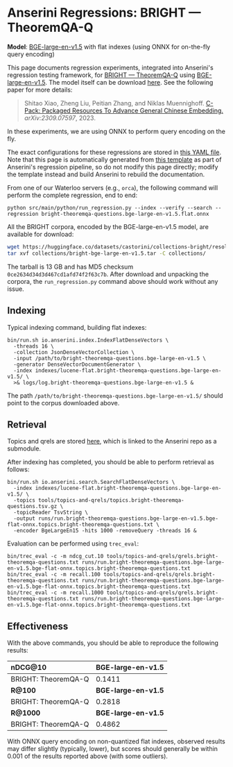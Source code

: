 # Anserini Regressions: BRIGHT &mdash; TheoremQA-Q

**Model**: [BGE-large-en-v1.5](https://huggingface.co/BAAI/bge-large-en-v1.5) with flat indexes (using ONNX for on-the-fly query encoding)

This page documents regression experiments, integrated into Anserini's regression testing framework, for [BRIGHT &mdash; TheoremQA-Q](https://brightbenchmark.github.io/) using [BGE-large-en-v1.5](https://huggingface.co/BAAI/bge-large-en-v1.5).
The model itself can be download [here](https://huggingface.co/BAAI/bge-large-en-v1.5).
See the following paper for more details:

> Shitao Xiao, Zheng Liu, Peitian Zhang, and Niklas Muennighoff. [C-Pack: Packaged Resources To Advance General Chinese Embedding.](https://arxiv.org/abs/2309.07597) _arXiv:2309.07597_, 2023.

In these experiments, we are using ONNX to perform query encoding on the fly.

The exact configurations for these regressions are stored in [this YAML file](../../src/main/resources/regression/bright-theoremqa-questions.bge-large-en-v1.5.flat.onnx.yaml).
Note that this page is automatically generated from [this template](../../src/main/resources/docgen/templates/bright-theoremqa-questions.bge-large-en-v1.5.flat.onnx.template) as part of Anserini's regression pipeline, so do not modify this page directly; modify the template instead and build Anserini to rebuild the documentation.

From one of our Waterloo servers (e.g., `orca`), the following command will perform the complete regression, end to end:

```
python src/main/python/run_regression.py --index --verify --search --regression bright-theoremqa-questions.bge-large-en-v1.5.flat.onnx
```

All the BRIGHT corpora, encoded by the BGE-large-en-v1.5 model, are available for download:

```bash
wget https://huggingface.co/datasets/castorini/collections-bright/resolve/main/bright-bge-large-en-v1.5.tar -P collections/
tar xvf collections/bright-bge-large-en-v1.5.tar -C collections/
```

The tarball is 13 GB and has MD5 checksum `0ce2634d34d3d467cd1afd74f2f63c7b`.
After download and unpacking the corpora, the `run_regression.py` command above should work without any issue.

## Indexing

Typical indexing command, building flat indexes:

```
bin/run.sh io.anserini.index.IndexFlatDenseVectors \
  -threads 16 \
  -collection JsonDenseVectorCollection \
  -input /path/to/bright-theoremqa-questions.bge-large-en-v1.5 \
  -generator DenseVectorDocumentGenerator \
  -index indexes/lucene-flat.bright-theoremqa-questions.bge-large-en-v1.5/ \
  >& logs/log.bright-theoremqa-questions.bge-large-en-v1.5 &
```

The path `/path/to/bright-theoremqa-questions.bge-large-en-v1.5/` should point to the corpus downloaded above.

## Retrieval

Topics and qrels are stored [here](https://github.com/castorini/anserini-tools/tree/master/topics-and-qrels), which is linked to the Anserini repo as a submodule.

After indexing has completed, you should be able to perform retrieval as follows:

```
bin/run.sh io.anserini.search.SearchFlatDenseVectors \
  -index indexes/lucene-flat.bright-theoremqa-questions.bge-large-en-v1.5/ \
  -topics tools/topics-and-qrels/topics.bright-theoremqa-questions.tsv.gz \
  -topicReader TsvString \
  -output runs/run.bright-theoremqa-questions.bge-large-en-v1.5.bge-flat-onnx.topics.bright-theoremqa-questions.txt \
  -encoder BgeLargeEn15 -hits 1000 -removeQuery -threads 16 &
```

Evaluation can be performed using `trec_eval`:

```
bin/trec_eval -c -m ndcg_cut.10 tools/topics-and-qrels/qrels.bright-theoremqa-questions.txt runs/run.bright-theoremqa-questions.bge-large-en-v1.5.bge-flat-onnx.topics.bright-theoremqa-questions.txt
bin/trec_eval -c -m recall.100 tools/topics-and-qrels/qrels.bright-theoremqa-questions.txt runs/run.bright-theoremqa-questions.bge-large-en-v1.5.bge-flat-onnx.topics.bright-theoremqa-questions.txt
bin/trec_eval -c -m recall.1000 tools/topics-and-qrels/qrels.bright-theoremqa-questions.txt runs/run.bright-theoremqa-questions.bge-large-en-v1.5.bge-flat-onnx.topics.bright-theoremqa-questions.txt
```

## Effectiveness

With the above commands, you should be able to reproduce the following results:

| **nDCG@10**                                                                                                  | **BGE-large-en-v1.5**|
|:-------------------------------------------------------------------------------------------------------------|-----------|
| BRIGHT: TheoremQA-Q                                                                                          | 0.1411    |
| **R@100**                                                                                                    | **BGE-large-en-v1.5**|
| BRIGHT: TheoremQA-Q                                                                                          | 0.2818    |
| **R@1000**                                                                                                   | **BGE-large-en-v1.5**|
| BRIGHT: TheoremQA-Q                                                                                          | 0.4862    |

With ONNX query encoding on non-quantized flat indexes, observed results may differ slightly (typically, lower), but scores should generally be within 0.001 of the results reported above (with some outliers).
